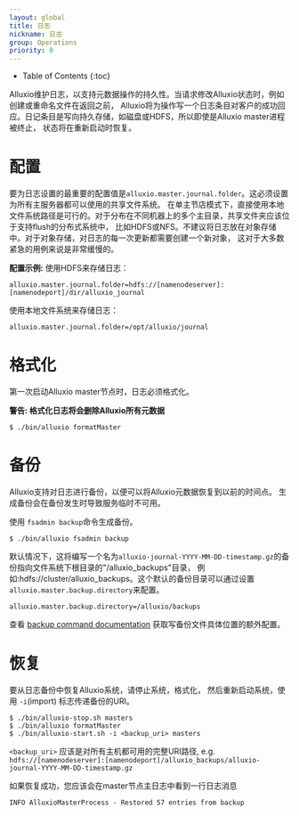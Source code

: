 ```yaml
---
layout: global
title: 日志
nickname: 日志
group: Operations
priority: 0
---
```


* Table of Contents
{:toc}

Alluxio维护日志，以支持元数据操作的持久性。当请求修改Alluxio状态时，例如创建或重命名文件在返回之前，
Alluxio将为操作写一个日志条目对客户的成功回应。日记条目是写向持久存储，如磁盘或HDFS，所以即使是Alluxio master进程被终止，
状态将在重新启动时恢复。

# 配置

要为日志设置的最重要的配置值是`alluxio.master.journal.folder`。这必须设置为所有主服务器都可以使用的共享文件系统。
在单主节店模式下，直接使用本地文件系统路径是可行的。对于分布在不同机器上的多个主目录，共享文件夹应该位于支持flush的分布式系统中，
比如HDFS或NFS。不建议将日志放在对象存储中。对于对象存储，对日志的每一次更新都需要创建一个新对象，
这对于大多数紧急的用例来说是非常缓慢的。

**配置示例:**
使用HDFS来存储日志：
```
alluxio.master.journal.folder=hdfs://[namenodeserver]:[namenodeport]/dir/alluxio_journal
```
使用本地文件系统来存储日志：
```
alluxio.master.journal.folder=/opt/alluxio/journal
```

# 格式化

第一次启动Alluxio master节点时，日志必须格式化。

**警告: 格式化日志将会删除Alluxio所有元数据**
```console
$ ./bin/alluxio formatMaster
```

# 备份

Alluxio支持对日志进行备份，以便可以将Alluxio元数据恢复到以前的时间点。
生成备份会在备份发生时导致服务临时不可用。

使用 `fsadmin backup`命令生成备份。
```console
$ ./bin/alluxio fsadmin backup
```

默认情况下，这将编写一个名为`alluxio-journal-YYYY-MM-DD-timestamp.gz`的备份指向文件系统下根目录的"/alluxio_backups"目录，
例如:hdfs://cluster/alluxio_backups。这个默认的备份目录可以通过设置`alluxio.master.backup.directory`来配置。

```
alluxio.master.backup.directory=/alluxio/backups
```

查看 [backup command documentation](Admin-CLI.html#backup) 获取写备份文件具体位置的额外配置。

# 恢复

要从日志备份中恢复Alluxio系统，请停止系统，格式化，
然后重新启动系统，使用 `-i`(import) 标志传递备份的URI。

```console
$ ./bin/alluxio-stop.sh masters
$ ./bin/alluxio formatMaster
$ ./bin/alluxio-start.sh -i <backup_uri> masters
```

 `<backup_uri>` 应该是对所有主机都可用的完整URI路径, e.g.
`hdfs://[namenodeserver]:[namenodeport]/alluxio_backups/alluxio-journal-YYYY-MM-DD-timestamp.gz`

如果恢复成功，您应该会在master节点主日志中看到一行日志消息
```
INFO AlluxioMasterProcess - Restored 57 entries from backup
```
